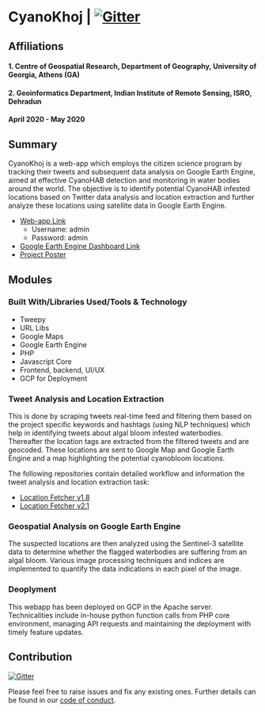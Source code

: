 # CyanoKhoj  |  [![Gitter](https://badges.gitter.im/CyanoKhoj/community.svg)](https://gitter.im/CyanoKhoj/community?utm_source=badge&utm_medium=badge&utm_campaign=pr-badge)

## Affiliations
#### 1. Centre of Geospatial Research, Department of Geography, University of Georgia, Athens (GA)
#### 2. Geoinformatics Department, Indian Institute of Remote Sensing, ISRO, Dehradun
#### April 2020 - May 2020

## Summary

CyanoKhoj is a web-app which employs the citizen science program by tracking their tweets and subsequent data analysis on Google Earth Engine, aimed at effective CyanoHAB detection and monitoring in water bodies around the world. The objective is to identify potential CyanoHAB infested locations based on Twitter data analysis and location extraction and further analyze these locations using satellite data in Google Earth Engine.
* [Web-app Link](http://34.67.7.17/CyanoKhoj/)
  * Username: admin
  * Password: admin
 * [Google Earth Engine Dashboard Link](https://chintanmaniyar.users.earthengine.app/view/cyanokhoj)
 * [Project Poster](https://docs.google.com/presentation/d/e/2PACX-1vQ9rbuXLe4Ga_1BsF5sj_-rRUBOJvv5pcW5d0HjJfu5JBLIXkWefIR7O75EfQw_PyBVa5lEw2LfH-7O/pub?start=false&loop=false&delayms=3000)

## Modules

### Built With/Libraries Used/Tools & Technology

* Tweepy
* URL Libs
* Google Maps
* Google Earth Engine
* PHP
* Javascript Core
* Frontend, backend, UI/UX
* GCP for Deployment

### Tweet Analysis and Location Extraction

This is done by scraping tweets real-time feed and filtering them based on the project specific keywords and hashtags (using NLP techniques) which help in identifying tweets about algal bloom infested waterbodies. Thereafter the location tags are extracted from the filtered tweets and are geocoded. These locations are sent to Google Map and Google Earth Engine and a map highlighting the potential cyanobloom locations.

The following repositories contain detailed workflow and information the tweet analysis and location extraction task:
* [Location Fetcher v1.8](https://github.com/Chintan2108/LocationFetcher-v1.8)
* [Location Fetcher v2.1](https://github.com/Chintan2108/LocationFetcher-v2.1)

### Geospatial Analysis on Google Earth Engine

The suspected locations are then analyzed using the Sentinel-3 satellite data to determine whether the flagged waterbodies are suffering from an algal bloom. Various image processing techniques and indices are implemented to quantify the data indications in each pixel of the image.

### Deoplyment

This webapp has been deployed on GCP in the Apache server. Technicalities include in-house python function calls from PHP core environment, managing API requests and maintaining the deployment with timely feature updates.

## Contribution

[![Gitter](https://badges.gitter.im/CyanoKhoj/community.svg)](https://gitter.im/CyanoKhoj/community?utm_source=badge&utm_medium=badge&utm_campaign=pr-badge)

Please feel free to raise issues and fix any existing ones. Further details can be found in our [code of conduct](https://github.com/Chintan2108/CyanoKhoj/blob/master/CODE_OF_CONDUCT.md).
